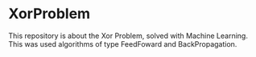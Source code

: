# XorProblem
This repository is about the Xor Problem, solved with Machine Learning. This was used algorithms of type FeedFoward and BackPropagation.
